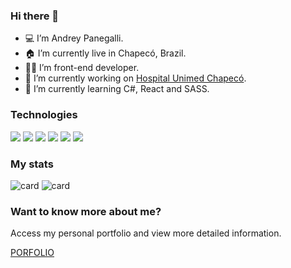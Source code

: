### Hi there 👋

- 💻 I’m Andrey Panegalli.
- 🏠 I’m currently live in Chapecó, Brazil.
- 👨‍💻 I’m front-end developer.
- 🔭 I’m currently working on [Hospital Unimed Chapecó](https://www.unimed.coop.br/site/web/chapeco/hospital-unimed-chapeco).
- 🌱 I’m currently learning C#, React and SASS.

### Technologies

<div style="display: inline_block">
<img src="https://img.shields.io/badge/HTML-239120?style=for-the-badge&logo=html5&logoColor=white"/>
<img src="https://img.shields.io/badge/CSS-239120?&style=for-the-badge&logo=css3&logoColor=white"/>
<img src="https://img.shields.io/badge/Sass-CC6699?style=for-the-badge&logo=sass&logoColor=white"/>
<img src="https://img.shields.io/badge/TypeScript-007ACC?style=for-the-badge&logo=typescript&logoColor=white"/>
<img src="https://img.shields.io/badge/C%23-239120?style=for-the-badge&logo=c-sharp&logoColor=white"/>
<img src="https://img.shields.io/badge/React-20232A?style=for-the-badge&logo=react&logoColor=61DAFB"/>
</div>

### My stats

<div style="margin-top: 10px">

![card](https://github-readme-stats.vercel.app/api?username=Andreypanegallito&show_icons=true&theme=discord_old_blurple&include_all_commits=true&count_private=true&hide_border=tru&hide=issues)
![card](https://github-readme-stats.vercel.app/api/top-langs/?username=Andreypanegallito&layout=compact&langs_count=16&theme=discord_old_blurple)

</div>

### Want to know more about me?

Access my personal portfolio and view more detailed information.

[PORFOLIO](https://panegallito.vercel.app)

<!--
**Andreypanegallito/Andreypanegallito** is a ✨ _special_ ✨ repository because its `README.md` (this file) appears on your GitHub profile.

Here are some ideas to get you started:

- 🔭 I’m currently working on ...
- 🌱 I’m currently learning ...
- 👯 I’m looking to collaborate on ...
- 🤔 I’m looking for help with ...
- 💬 Ask me about ...
- 📫 How to reach me: ...
- 😄 Pronouns: ...
- ⚡ Fun fact: ...
  -->
